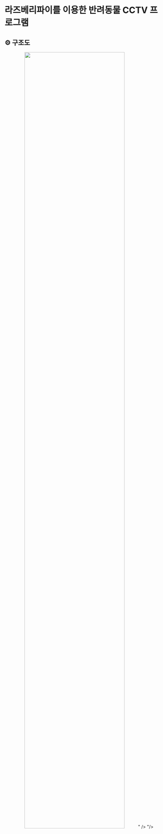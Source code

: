 # 라즈베리파이를 이용한 반려동물 CCTV 프로그램 

## ⚙ 구조도
<p align="center">
  <img width="80%" src="<img width="80%" src= "<img width="80%" src="https://github.com/kyungmin1221/Detect-My-Pet/raw/main/assets/105621255/544114c3-bc80-4add-b983-a74924075202.png" />
" />
"/>

</p>
<br/>
